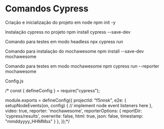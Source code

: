 # Comandos Cypress

Criação e inicialização do projeto em node
  npm init -y

Instalação cypress no projeto 
  npm install cypress --save-dev

Comando para testes em modo headless 
  npx cypress run

Comando para instalação do mochawesome 
  npm install --save-dev mochawesome 

Comando para testes em modo mochawesome 
  npm cypress run --reporter mochawesome 



Config.js 

/* const { defineConfig } = require("cypress");

module.exports = defineConfig({
  projectId: "f5nnsk",
  e2e: {
    setupNodeEvents(on, config) {
      // implement node event listeners here
    },
    video: true,
    reporter: 'mochawesome',
    reporterOptions: {
      reportDir: 'cypress/results',
      overwrite: false,
      html: true,
      json: false,
      timestamp: "mmddyyyy_HHMMss" }
    },
});*/
